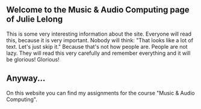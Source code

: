 ## Welcome to the Music & Audio Computing page of Julie Lelong

This is some very interesting information about the site. Everyone will read this, because it is very important. Nobody will think: "That looks like a lot of text. Let's just skip it." Because that's not how people are. People are not lazy. They will read this very carefully and remember everything and it will be glorious! Glorious! 

## Anyway...

On this website you can find my assignments for the course "Music & Audio Computing". 

